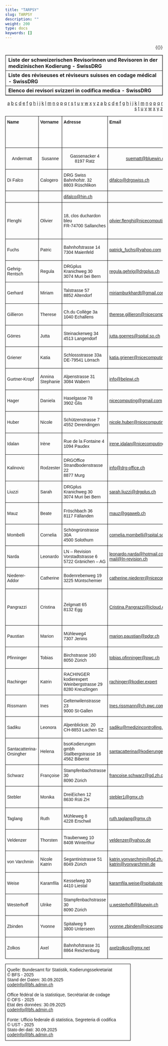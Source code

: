```yaml
---
title: "TARPSY"
slug: TARPSY
description: ""
weight: 200
type: docs
keywords: []
---
```

<p style="text-align: right;">{{<printButton>}}



<table border="1" class="dataframe">
  <thead>
    <tr style="text-align: left;">
      <th>Liste der schweizerischen Revisorinnen und Revisoren in der medizinischen Kodierung - SwissDRG</th>
    </tr>
  </thead>
  <tbody>
    <tr style="text-align: left;">
      <th>Liste des réviseuses et réviseurs suisses en codage médical - SwissDRG</th>
    </tr>
    <tr style="text-align: left;">
      <th>Elenco dei revisori svizzeri in codifica medica - SwissDRG</th>
    </tr>
    <tr>
    </tr>
    <tr>
</tbody>
</table>

<style>
.tg  { border-collapse: collapse; border-spacing: 0; table-layout: fixed; width: 100%; }
.tg td, .tg th { border: 1px solid black; font-family: Arial, sans-serif; font-size: 14px; overflow: hidden; padding: 10px 5px; word-break: normal; }
.tg .tg-1wig { font-weight: bold; text-align: left; vertical-align: top }
.tg .tg-dgl5 { background-color:#FFF; font-weight: bold; text-align:left; vertical-align: top }
</style>

<table class="tg">
  <colgroup>
    <col style="width: 120px;"> <!-- Name -->
    <col style="width: 120px;"> <!-- Vorname -->
    <col style="width: 220px;"> <!-- Adresse -->
    <col style="width: 290px;"> <!-- Email -->
    <col style="width: 200px;"> <!-- Telefonkontakt -->
    <col style="width: 170px;"> <!-- Revisionssprache(n) -->
    <col style="width: 250px;"> <!-- Fachausweis -->
    <col style="width: 250px;"> <!-- Psychiatriespezifische Weiterbildung -->
    <col style="width: 250px;"> <!-- Mindestens 1-jährige Berufserfahrung in der Psychiatrie -->
    <col style="width: 180px;"> <!-- Arbeitskanton -->
    <col style="width: 200px;"> <!-- Weiterbildung -->
    <col style="width: 120px;"> <!-- Aufnahmedatum -->
  </colgroup>
  <thead>
    <tr>
      <td class="tg-1wig">Name</td>
      <td class="tg-dgl5">Vorname</td>
      <td class="tg-dgl5">Adresse</td>
      <td class="tg-dgl5">Email</td>
      <td class="tg-dgl5">Telefon</td>
      <td class="tg-dgl5">Revisionssprache(n)</td>
      <td class="tg-dgl5">Eidgenössische Fachausweis für Medizinische Kodiererinnen / Medizinische Kodierer //<br>Gleichwertigkeitsbescheinigung</td>
      <td class="tg-dgl5">Psychiatriespezifische Weiterbildung im Bereich Kodierung</td>
      <td class="tg-dgl5">Mindestens 1-jährige Berufserfahrung in der Psychiatrie</td>
      <td class="tg-dgl5">Gewünschter Arbeitskanton (freiwillig)</td>
      <td class="tg-dgl5">Regelmässige Teilnahme an Weiterbildungen</td>
      <td class="tg-dgl5">Datum der Aufnahme in die Liste</td>
    </tr
  </thead>
  <tbody>

<span>
<a href="#a"> a</a>
<a href="#b"> b</a>
<a href="#c"> c</a>
<a href="#d"> d</a>
<a href="#e"> e</a>
<a href="#f"> f</a>
<a href="#g"> g</a>
<a href="#h"> h</a>
<a href="#i"> i</a>
<a href="#j"> j</a>
<a href="#k"> k</a>
<a href="#l"> l</a>
<a href="#m"> m</a>
<a href="#n"> n</a>
<a href="#o"> o</a>
<a href="#p"> p</a>
<a href="#q"> q</a>
<a href="#r"> r</a>
<a href="#s"> s</a>
<a href="#t"> t</a>
<a href="#u"> u</a>
<a href="#v"> v</a>
<a href="#w"> w</a>
<a href="#x"> x</a>
<a href="#y"> y</a>
<a href="#z"> z</a>
</span>



<span>
<a href="#a"> a</a>
<a href="#b"> b</a>
<a href="#c"> c</a>
<a href="#d"> d</a>
<a href="#e"> e</a>
<a href="#f"> f</a>
<a href="#g"> g</a>
<a href="#h"> h</a>
<a href="#i"> i</a>
<a href="#j"> j</a>
<a href="#k"> k</a>
<a href="#l"> l</a>
<a href="#m"> m</a>
<a href="#n"> n</a>
<a href="#o"> o</a>
<a href="#p"> p</a>
<a href="#q"> q</a>
<a href="#r"> r</a>
<a href="#s"> s</a>
<a href="#t"> t</a>
<a href="#u"> u</a>
<a href="#v"> v</a>
<a href="#w"> w</a>
<a href="#x"> x</a>
<a href="#y"> y</a>
<a href="#z"> z</a>
</span>

<tbody>
  <tr>
    <th class="tg-ktyi">Andermatt</th>
    <th class="tg-ktyi">Susanne</th>
    <th class="tg-ktyi">Gassenacker 4<br>8197 Ratz</th>
    <th class="tg-z182"><a href="mailto:suematt@bluewin.ch">suematt@bluewin.ch</a></th>
    <th class="tg-ktyi">077 430 02 72</th>
    <th class="tg-ktyi">Deutsch</th>
    <th class="tg-ktyi">Confirmé // bestätigt</th>
    <th class="tg-ktyi">Oui</th>
    <th class="tg-ktyi"> </th>
    <th class="tg-ktyi">Deutschschweiz </th>
    <th class="tg-ktyi">Confirmé // bestätigt</th>
    <th class="tg-ktyi">22.12.2023</th>
  </tr></thead>
<tbody>
  <tr>
    <td class="tg-ktyi">Di Falco</td>
    <td class="tg-ktyi">Calogero</td>
    <td class="tg-ktyi">DRG Swiss<br>Bahnhofstr. 32<br>8803 Rüschlikon<br></td>
    <td class="tg-z182"><a href="mailto:difalco@drgswiss.ch">difalco@drgswiss.ch</a></td>
    <td class="tg-ktyi">076 709 57 01</td>
    <td class="tg-ktyi">Deutsch<br>Français<br>Italienisch</td>
    <td class="tg-ktyi">Confirmé // bestätigt</td>
    <td class="tg-ktyi">Oui</td>
    <td class="tg-ktyi">Oui</td>
    <td class="tg-ktyi">Ganze Schweiz</td>
    <td class="tg-ktyi">Confirmé // bestätigt</td>
    <td class="tg-ktyi">25.02.2019</td>
  </tr>
  <tr>
    <td class="tg-ktyi"> </td>
    <td class="tg-ktyi"> </td>
    <td class="tg-z182"><a href="mailto:difalco@hin.ch">difalco@hin.ch</a></td>
    <td class="tg-ktyi"> </td>
    <td class="tg-ktyi"> </td>
    <td class="tg-ktyi"> </td>
    <td class="tg-ktyi"> </td>
    <td class="tg-ktyi"> </td>
    <td class="tg-ktyi"> </td>
    <td class="tg-ktyi"> </td>
    <td class="tg-ktyi"> </td>
  </tr>
  <tr>
    <td class="tg-0lax">Flenghi</td>
    <td class="tg-ktyi">Olivier</td>
    <td class="tg-ktyi">18, clos duchardon bleu <br>FR-74700 Sallanches</td>
    <td class="tg-z182"><a href="mailto:olivier.flenghi@nicecomputing.ch">olivier.flenghi@nicecomputing.ch</a></td>
    <td class="tg-ktyi">079 516 3495<br>0033 6 32 03 05 93</td>
    <td class="tg-ktyi">Français</td>
    <td class="tg-0lax">Confirmé // bestätigt</td>
    <td class="tg-0lax">Oui</td>
    <td class="tg-0lax">Oui</td>
    <td class="tg-ktyi">Suisse romande</td>
    <td class="tg-ktyi">Confirmé // bestätigt</td>
    <td class="tg-ktyi">16.01.2024</td>
  </tr>
  <tr>
    <td class="tg-0lax">Fuchs</td>
    <td class="tg-ktyi">Patric</td>
    <td class="tg-ktyi">Bahnhofstrasse 14<br>7304 Maienfeld</td>
    <td class="tg-z182"><a href="mailto:patrick_fuchs@yahoo.com">patrick_fuchs@yahoo.com</a></td>
    <td class="tg-ktyi">079 353 46 39</td>
    <td class="tg-ktyi">Deutsch</td>
    <td class="tg-0lax">Confirmé // bestätigt</td>
    <td class="tg-0lax">Oui</td>
    <td class="tg-0lax"> </td>
    <td class="tg-ktyi">Ganze Schweiz</td>
    <td class="tg-ktyi">Confirmé // bestätigt</td>
    <td class="tg-ktyi">07.01.2019</td>
  </tr>
  <tr>
    <td class="tg-0lax">Gehrig-Rentsch </td>
    <td class="tg-ktyi">Regula</td>
    <td class="tg-ktyi">DRGplus<br>Kranichweg 30<br>3074 Muri bei Bern</td>
    <td class="tg-z182"><a href="mailto:regula.gehrig@drgplus.ch">regula.gehrig@drgplus.ch</a></td>
    <td class="tg-0lax">031 530 22 55</td>
    <td class="tg-ktyi">Deutsch</td>
    <td class="tg-0lax">Confirmé // bestätigt</td>
    <td class="tg-0lax">Oui</td>
    <td class="tg-0lax"> </td>
    <td class="tg-ktyi">Ganze Schweiz</td>
    <td class="tg-ktyi">Confirmé // bestätigt</td>
    <td class="tg-ktyi">07.01.2019</td>
  </tr>
  <tr>
    <td class="tg-0lax">Gerhard</td>
    <td class="tg-ktyi">Miriam</td>
    <td class="tg-ktyi">Talstrasse 57<br>8852 Altendorf</td>
    <td class="tg-z182"><a href="mailto:miriamburkhardt@gmail.com">miriamburkhardt@gmail.com</a></td>
    <td class="tg-ktyi">079 439 75 60</td>
    <td class="tg-ktyi">Deutsch                         Français</td>
    <td class="tg-0lax">Confirmé // bestätigt</td>
    <td class="tg-0lax">Oui</td>
    <td class="tg-0lax"> </td>
    <td class="tg-ktyi">Ganze Schweiz</td>
    <td class="tg-ktyi">Confirmé // bestätigt</td>
    <td class="tg-ktyi">05.06.2019</td>
  </tr>
  <tr>
    <td class="tg-0lax">Gillieron </td>
    <td class="tg-ktyi">Therese </td>
    <td class="tg-ktyi">Ch.du Collège 3a<br>1040 Echallens</td>
    <td class="tg-z182"><a href="mailto:therese.gillieron@nicecomputing.ch">therese.gillieron@nicecomputing.ch</a></td>
    <td class="tg-ktyi">079 725 06 41</td>
    <td class="tg-ktyi">Français</td>
    <td class="tg-0lax">Confirmé // bestätigt</td>
    <td class="tg-0lax">Oui</td>
    <td class="tg-0lax"> </td>
    <td class="tg-ktyi">Suisse romande</td>
    <td class="tg-ktyi">Confirmé // bestätigt</td>
    <td class="tg-ktyi">14.06.2024</td>
  </tr>
  <tr>
    <td class="tg-0lax">Görres </td>
    <td class="tg-ktyi">Jutta </td>
    <td class="tg-ktyi">Steinackerweg 34<br>4513 Langendorf</td>
    <td class="tg-z182"><a href="mailto:jutta.goerres@spital.so.ch">jutta.goerres@spital.so.ch</a></td>
    <td class="tg-ktyi">032 627 32 86</td>
    <td class="tg-0lax">Deutsch</td>
    <td class="tg-0lax">Confirmé // bestätigt</td>
    <td class="tg-0lax"> </td>
    <td class="tg-0lax">Oui</td>
    <td class="tg-0lax">Kanton Solothurn </td>
    <td class="tg-0lax">Confirmé // bestätigt</td>
    <td class="tg-ktyi">09.10.2024</td>
  </tr>
  <tr>
    <td class="tg-0lax">Griener</td>
    <td class="tg-ktyi">Katia</td>
    <td class="tg-ktyi">Schlossstrasse 33a<br>DE-79541 Lörrach</td>
    <td class="tg-z182"><a href="mailto:katia.griener@nicecomputing.ch">katia.griener@nicecomputing.ch</a></td>
    <td class="tg-ktyi">0049 762 15 57 33</td>
    <td class="tg-ktyi">Deutsch</td>
    <td class="tg-0lax">Confirmé // bestätigt</td>
    <td class="tg-0lax">Oui</td>
    <td class="tg-0lax">Oui</td>
    <td class="tg-ktyi">Deutschschweiz </td>
    <td class="tg-0lax">Confirmé // bestätigt</td>
    <td class="tg-ktyi">10.05.2019</td>
  </tr>
  <tr>
    <td class="tg-0lax">Gurtner-Kropf</td>
    <td class="tg-ktyi">Annina Stephanie</td>
    <td class="tg-ktyi">Alpenstrasse 31<br>3084 Wabern</td>
    <td class="tg-z182"><a href="mailto:info@belewi.ch">info@belewi.ch</a></td>
    <td class="tg-ktyi">078 890 27 27</td>
    <td class="tg-ktyi">Deutsch</td>
    <td class="tg-0lax">Confirmé // bestätigt</td>
    <td class="tg-0lax">Oui</td>
    <td class="tg-0lax"> </td>
    <td class="tg-ktyi">Deutschschweiz </td>
    <td class="tg-ktyi">Confirmé // bestätigt</td>
    <td class="tg-ktyi">24.10.2023</td>
  </tr>
  <tr>
    <td class="tg-0lax">Hager</td>
    <td class="tg-ktyi">Daniela</td>
    <td class="tg-ktyi">Haselgasse 78<br>3902 Glis</td>
    <td class="tg-z182"><a href="mailto:daniela.hager@nicecomputing.ch">nicecomputing@gmail.com</a></td>
    <td class="tg-ktyi">078 622 31 71</td>
    <td class="tg-ktyi">Deutsch</td>
    <td class="tg-0lax">Confirmé // bestätigt</td>
    <td class="tg-0lax">Oui</td>
    <td class="tg-0lax"> </td>
    <td class="tg-dgl5"> </td>
    <td class="tg-ktyi">Confirmé // bestätigt</td>
    <td class="tg-ktyi">07.01.2019</td>
  </tr>
  <tr>
    <td class="tg-0lax">Huber</td>
    <td class="tg-ktyi">Nicole</td>
    <td class="tg-ktyi">Schützenstrasse 7<br>4552 Derendingen</td>
    <td class="tg-z182"><a href="mailto:nicole.huber@nicecomputing.ch">nicole.huber@nicecomputing.ch</a></td>
    <td class="tg-ktyi">032 681 02 23</td>
    <td class="tg-ktyi">Deutsch</td>
    <td class="tg-0lax">Confirmé // bestätigt</td>
    <td class="tg-0lax">Oui</td>
    <td class="tg-0lax"> </td>
    <td class="tg-dgl5"> </td>
    <td class="tg-ktyi">Confirmé // bestätigt</td>
    <td class="tg-ktyi">07.01.2019</td>
  </tr>
  <tr>
    <td class="tg-0lax">Idalan</td>
    <td class="tg-ktyi">Irène</td>
    <td class="tg-ktyi">Rue de la Fontaine 4<br>1094 Paudex</td>
    <td class="tg-z182"><a href="mailto:irene.idalan@nicecomputing.ch">irene.idalan@nicecomputing.ch</a></td>
    <td class="tg-ktyi">021 791 60 86</td>
    <td class="tg-ktyi">Deutsch <br>Français</td>
    <td class="tg-0lax">Confirmé // bestätigt</td>
    <td class="tg-0lax">Oui</td>
    <td class="tg-0lax"> </td>
    <td class="tg-dgl5"> </td>
    <td class="tg-ktyi">Confirmé // bestätigt</td>
    <td class="tg-ktyi">07.01.2019</td>
  </tr>
  <tr>
    <td class="tg-0lax">Kalinovic</td>
    <td class="tg-ktyi">Rodzester</td>
    <td class="tg-ktyi">DRGOffice<br>Strandbodenstrasse 22<br>8877 Murg</td>
    <td class="tg-z182"><a href="mailto:info@drg-office.ch">info@drg-office.ch</a></td>
    <td class="tg-ktyi">079 863 73 09</td>
    <td class="tg-ktyi">Deutsch<br><br></td>
    <td class="tg-0lax">Confirmé // bestätigt</td>
    <td class="tg-0lax">Oui</td>
    <td class="tg-0lax"> </td>
    <td class="tg-uxga"> </td>
    <td class="tg-ktyi">Confirmé // bestätigt</td>
    <td class="tg-ktyi">21.08.2015</td>
  </tr>
  <tr>
    <td class="tg-0lax">Liuzzi</td>
    <td class="tg-ktyi">Sarah</td>
    <td class="tg-ktyi">DRGplus<br>Kranichweg 30<br>3074 Muri bei Bern</td>
    <td class="tg-z182"><a href="mailto:sarah.liuzzi@drgplus.ch">sarah.liuzzi@drgplus.ch</a></td>
    <td class="tg-ktyi">031 530 22 55</td>
    <td class="tg-ktyi">Deutsch</td>
    <td class="tg-0lax">Confirmé // bestätigt</td>
    <td class="tg-0lax">Oui</td>
    <td class="tg-0lax"> </td>
    <td class="tg-ktyi"> </td>
    <td class="tg-ktyi">Confirmé // bestätigt</td>
    <td class="tg-ktyi">22.11.2023</td>
  </tr>
  <tr>
    <td class="tg-0lax">Mauz</td>
    <td class="tg-ktyi">Beate</td>
    <td class="tg-ktyi">Fröschbach 36<br>8117 Fällanden</td>
    <td class="tg-z182"><a href="mailto:mauz@ggaweb.ch">mauz@ggaweb.ch</a></td>
    <td class="tg-ktyi">076 335 45 98</td>
    <td class="tg-ktyi">Deutsch</td>
    <td class="tg-0lax">Confirmé // bestätigt</td>
    <td class="tg-0lax">Oui</td>
    <td class="tg-0lax"> </td>
    <td class="tg-ktyi"> </td>
    <td class="tg-ktyi">Confirmé // bestätigt</td>
    <td class="tg-ktyi">23.01.2023</td>
  </tr>
  <tr>
    <td class="tg-0lax">Mombelli</td>
    <td class="tg-ktyi">Cornelia</td>
    <td class="tg-ktyi">Schöngrünstrasse 30A<br>4500 Solothurn</td>
    <td class="tg-z182"><a href="mailto:cornelia.mombelli@spital.so.ch">cornelia.mombelli@spital.so.ch</a></td>
    <td class="tg-ktyi">079 645 73 87</td>
    <td class="tg-ktyi">Deutsch</td>
    <td class="tg-0lax">Confirmé // bestätigt</td>
    <td class="tg-0lax">Oui</td>
    <td class="tg-0lax"> </td>
    <td class="tg-ktyi"> </td>
    <td class="tg-ktyi">Confirmé // bestätigt</td>
    <td class="tg-ktyi">25.02.2019</td>
  </tr>
  <tr>
    <td class="tg-0lax">Narda</td>
    <td class="tg-ktyi">Leonardo</td>
    <td class="tg-ktyi">LN – Revision <br>Vorstadtstrasse 6<br>5722 Gränichen – AG </td>
    <td class="tg-z182"><a href="mailto:leonardo.narda@hotmail.com">leonardo.narda@hotmail.com</a><br><a href="mailto:mail@ln-revision.ch">mail@ln-revision.ch </a></td>
    <td class="tg-ktyi">076 384 82 47</td>
    <td class="tg-ktyi">Deutsch<br>Italienisch <br>Französisch</td>
    <td class="tg-0lax">Confirmé // bestätigt</td>
    <td class="tg-0lax">Oui</td>
    <td class="tg-0lax"> <br></td>
    <td class="tg-ktyi">Ganze Schweiz</td>
    <td class="tg-0lax">Confirmé // bestätigt</td>
    <td class="tg-0lax">06.11.2020</td>
  </tr>
  <tr>
    <td class="tg-0lax">Niederer-Addor</td>
    <td class="tg-ktyi">Catherine</td>
    <td class="tg-ktyi">Bodenrebenweg 19<br>3225 Müntschemier</td>
    <td class="tg-dcap"><a href="mailto:catherine.niederer@nicecomputing.ch">catherine.niederer@nicecomputing.ch</a></td>
    <td class="tg-ktyi">079 359 55 46</td>
    <td class="tg-ktyi">Französisch<br>Deutsch</td>
    <td class="tg-0lax">Confirmé // bestätigt</td>
    <td class="tg-0lax">Oui</td>
    <td class="tg-0lax"> </td>
    <td class="tg-ktyi">Deutschschweizinkl. Biel/Bienne</td>
    <td class="tg-0lax">Confirmé // bestätigt</td>
    <td class="tg-0lax">05.11.2021</td>
  </tr>
  <tr>
    <td class="tg-0lax">Pangrazzi</td>
    <td class="tg-ktyi">Cristina</td>
    <td class="tg-0lax">Zelgmatt 65<br>8132 Egg </td>
    <td class="tg-z182"><a href="mailto:Cristina.Pangrazzi@icloud.com">Cristina.Pangrazzi@icloud.com</a></td>
    <td class="tg-0lax">044 984 50 32<br>079 295 47 65</td>
    <td class="tg-0lax">Deutsch<br>Italienisch</td>
    <td class="tg-0lax">Confirmé// bestätigt</td>
    <td class="tg-0lax">Oui</td>
    <td class="tg-0lax"> </td>
    <td class="tg-0lax">Ganze Schweiz</td>
    <td class="tg-0lax">Confirmé // bestätigt</td>
    <td class="tg-ktyi">07.01.2019</td>
  </tr>
  <tr>
    <td class="tg-0lax">Paustian</td>
    <td class="tg-ktyi">Marion</td>
    <td class="tg-0lax">Mühleweg4<br>7307 Jenins</td>
    <td class="tg-z182"><a href="mailto:marion.paustian@pdgr.ch">marion.paustian@pdgr.ch</a></td>
    <td class="tg-0lax">079 712 90 14</td>
    <td class="tg-0lax">Deutsch</td>
    <td class="tg-0lax">Confirmé// bestätigt</td>
    <td class="tg-0lax">Oui</td>
    <td class="tg-0lax"> </td>
    <td class="tg-ktyi">Deutschschweiz</td>
    <td class="tg-0lax">Confirmé // bestätigt</td>
    <td class="tg-ktyi">16.11.2020</td>
  </tr>
  <tr>
    <td class="tg-0lax">Pfinninger</td>
    <td class="tg-ktyi">Tobias</td>
    <td class="tg-ktyi">Birchstrasse 160<br>8050 Zürich</td>
    <td class="tg-z182"><a href="mailto:tobias.pfinninger@pwc.ch">tobias.pfinninger@pwc.ch</a></td>
    <td class="tg-ktyi">079 358 99 85</td>
    <td class="tg-ktyi">Deutsch</td>
    <td class="tg-0lax">Confirmé // bestätigt</td>
    <td class="tg-0lax">Oui</td>
    <td class="tg-0lax"> </td>
    <td class="tg-dgl5"> </td>
    <td class="tg-ktyi">Confirmé // bestätigt</td>
    <td class="tg-ktyi">07.01.2019</td>
  </tr>
  <tr>
    <td class="tg-0lax">Rachinger</td>
    <td class="tg-ktyi">Katrin</td>
    <td class="tg-ktyi">RACHINGER kodierexpert <br>Weinbergstrasse 29 <br>8280 Kreuzlingen</td>
    <td class="tg-z182"><a href="mailto:rachinger@kodier.expert">rachinger@kodier.expert</a></td>
    <td class="tg-ktyi">079 964 38 61</td>
    <td class="tg-ktyi">Deutsch</td>
    <td class="tg-0lax">Confirmé // bestätigt</td>
    <td class="tg-0lax">Oui</td>
    <td class="tg-0lax"> </td>
    <td class="tg-ktyi">Deutschschweiz </td>
    <td class="tg-ktyi">Confirmé // bestätigt</td>
    <td class="tg-ktyi">25.02.2019</td>
  </tr>
  <tr>
    <td class="tg-0lax">Rissmann</td>
    <td class="tg-ktyi">Ines</td>
    <td class="tg-0lax">Geltenwilenstrasse 23<br>9000 St-Gallen</td>
    <td class="tg-z182"><a href="mailto:Ines.rissmann@ch.pwc.com">Ines.rissmann@ch.pwc.com</a></td>
    <td class="tg-ktyi">076 572 80 70</td>
    <td class="tg-ktyi">Deutsch</td>
    <td class="tg-0lax">Confirmé // bestätigt</td>
    <td class="tg-0lax">Oui</td>
    <td class="tg-0lax"> </td>
    <td class="tg-0lax"> </td>
    <td class="tg-ktyi">Confirmé // bestätigt</td>
    <td class="tg-ktyi">03.07.2019</td>
  </tr>
  <tr>
    <td class="tg-0lax">Sadiku</td>
    <td class="tg-ktyi">Leonora</td>
    <td class="tg-0lax">Alpenblickstr. 20 <br>CH-8853 Lachen SZ</td>
    <td class="tg-z182"><a href="mailto:sadiku@medizincontrolling.ch">sadiku@medizincontrolling.ch</a></td>
    <td class="tg-ktyi">055 412 25 16</td>
    <td class="tg-ktyi">Deutsch</td>
    <td class="tg-0lax">Confirmé // bestätigt</td>
    <td class="tg-0lax">Oui</td>
    <td class="tg-0lax">Oui</td>
    <td class="tg-0lax">Deutschschweiz</td>
    <td class="tg-ktyi">Confirmé // bestätigt</td>
    <td class="tg-ktyi">09.06.2023</td>
  </tr>
  <tr>
    <td class="tg-0lax">Santacatterina-<br>Orsingher</td>
    <td class="tg-ktyi">Helena</td>
    <td class="tg-ktyi">bsoKodierungen gmbh<br>Stallbergstrasse 16<br>4562 Biberist</td>
    <td class="tg-z182"><a href="mailto:santacatterina@kodierungen.ch">santacatterina@kodierungen.ch</a></td>
    <td class="tg-ktyi">079 693 49 35</td>
    <td class="tg-ktyi">Deutsch<br>Italienisch</td>
    <td class="tg-ktyi">Confirmé // bestätigt</td>
    <td class="tg-ktyi">Oui</td>
    <td class="tg-ktyi"> </td>
    <td class="tg-ktyi">Deutschschweiz<br>Tessin</td>
    <td class="tg-ktyi">Confirmé // bestätigt</td>
    <td class="tg-ktyi">07.01.2019</td>
  </tr>
  <tr>
    <td class="tg-0lax">Schwarz </td>
    <td class="tg-ktyi">Françoise</td>
    <td class="tg-ktyi">Stampfenbachstrasse 30<br>8090 Zürich</td>
    <td class="tg-z182"><a href="mailto:francoise.schwarz@gd.zh.ch">francoise.schwarz@gd.zh.ch</a></td>
    <td class="tg-ktyi">043 259 24 29</td>
    <td class="tg-ktyi">Deutsch</td>
    <td class="tg-0lax">Confirmé // bestätigt</td>
    <td class="tg-0lax"> </td>
    <td class="tg-0lax">Oui</td>
    <td class="tg-ktyi"> </td>
    <td class="tg-ktyi">Confirmé // bestätigt</td>
    <td class="tg-ktyi">05.06.2019</td>
  </tr>
  <tr>
    <td class="tg-0lax">Stebler</td>
    <td class="tg-ktyi">Monika</td>
    <td class="tg-ktyi">DreiEichen 12<br>8630 Rüti ZH</td>
    <td class="tg-z182"><a href="mailto:stebler1@gmx.ch">stebler1@gmx.ch</a></td>
    <td class="tg-ktyi">076 377 48 40</td>
    <td class="tg-ktyi">Deutsch</td>
    <td class="tg-0lax">Confirmé // bestätigt</td>
    <td class="tg-0lax">Oui</td>
    <td class="tg-0lax"> </td>
    <td class="tg-ktyi">Deutschschweiz </td>
    <td class="tg-0lax">Confirmé // bestätigt</td>
    <td class="tg-ktyi">19.02.2020</td>
  </tr>
  <tr>
    <td class="tg-0lax">Taglang</td>
    <td class="tg-ktyi">Ruth</td>
    <td class="tg-ktyi">Mühleweg 8<br>4228 Erschwil</td>
    <td class="tg-z182"><a href="mailto:ruth.taglang@gmx.ch">ruth.taglang@gmx.ch</a></td>
    <td class="tg-ktyi">061 702 23 56</td>
    <td class="tg-ktyi">Deutsch</td>
    <td class="tg-ktyi">Confirmé // bestätigt</td>
    <td class="tg-ktyi">Oui</td>
    <td class="tg-ktyi"> </td>
    <td class="tg-ktyi"> </td>
    <td class="tg-0lax">Confirmé // bestätigt</td>
    <td class="tg-0lax">27.09.2019</td>
  </tr>
  <tr>
    <td class="tg-0lax">Veldenzer</td>
    <td class="tg-0lax">Thorsten</td>
    <td class="tg-0lax">Traubenweg 10<br>8408 Winterthur</td>
    <td class="tg-z182"><a href="mailto:veldenzer@yahoo.de">veldenzer@yahoo.de</a></td>
    <td class="tg-0lax">079 440 88 34</td>
    <td class="tg-0lax">Deutsch</td>
    <td class="tg-0lax">Confirmé // bestätigt</td>
    <td class="tg-0lax">Oui</td>
    <td class="tg-0lax"> </td>
    <td class="tg-ktyi"> </td>
    <td class="tg-0lax">Confirmé // bestätigt</td>
    <td class="tg-0lax">25.02.2019</td>
  </tr>
  <tr>
    <td class="tg-0lax">von Varchmin</td>
    <td class="tg-0lax">Nicole Katrin</td>
    <td class="tg-0lax">Segantinistrasse 51<br>8049 Zürich</td>
    <td class="tg-z182"><a href="mailto:katrin.vonvarchmin@gd.zh.ch">katrin.vonvarchmin@gd.zh.ch</a><br><a href="mailto:katrin@vonvarchmin.de">katrin@vonvarchmin.de</a></td>
    <td class="tg-0lax">076 799 26 84 </td>
    <td class="tg-0lax">Deutsch</td>
    <td class="tg-0lax">Confirmé // bestätigt</td>
    <td class="tg-0lax">Oui</td>
    <td class="tg-0lax">Oui</td>
    <td class="tg-0lax"> <br></td>
    <td class="tg-ktyi">Confirmé // bestätigt</td>
    <td class="tg-ktyi">08.05.2019</td>
  </tr>
  <tr>
    <td class="tg-0lax">Weise</td>
    <td class="tg-0lax">Karamfila</td>
    <td class="tg-0lax">Kesselweg 30<br>4410 Liestal</td>
    <td class="tg-z182"><a href="mailto:karamfila.weise@spitaluster.ch">karamfila.weise@spitaluster.ch</a></td>
    <td class="tg-0lax">076 805 35 55</td>
    <td class="tg-0lax">Deutsch</td>
    <td class="tg-0lax">Confirmé // bestätigt</td>
    <td class="tg-0lax">Oui</td>
    <td class="tg-0lax"> </td>
    <td class="tg-ktyi">Deutschschweiz </td>
    <td class="tg-0lax">Confirmé // bestätigt</td>
    <td class="tg-0lax">14.05.2020</td>
  </tr>
  <tr>
    <td class="tg-0lax">Westerhoff</td>
    <td class="tg-0lax">Ulrike</td>
    <td class="tg-0lax">Stampfenbachstrasse 30<br>8090 Zürich</td>
    <td class="tg-dcap"><a href="mailto:u.westerhoff@bluewin.ch">u.westerhoff@bluewin.ch</a></td>
    <td class="tg-0lax">043 259 21 96</td>
    <td class="tg-0lax">Deutsch</td>
    <td class="tg-0lax">Confirmé // bestätigt</td>
    <td class="tg-0lax">Oui</td>
    <td class="tg-0lax"> </td>
    <td class="tg-0lax">Kanton Zürich</td>
    <td class="tg-0lax">Confirmé // bestätigt</td>
    <td class="tg-0lax">10.05.2021</td>
  </tr>
  <tr>
    <td class="tg-0lax">Zbinden</td>
    <td class="tg-ktyi">Yvonne</td>
    <td class="tg-ktyi">Spitalweg 9<br>3800 Unterseen</td>
    <td class="tg-z182"><a href="mailto:yvonne.zbinden@nicecomputing.ch">yvonne.zbinden@nicecomputing.ch</a></td>
    <td class="tg-ktyi">079 780 75 66</td>
    <td class="tg-ktyi">Deutsch</td>
    <td class="tg-0lax">Confirmé // bestätigt</td>
    <td class="tg-0lax">Oui</td>
    <td class="tg-0lax"> </td>
    <td class="tg-ktyi">Deutschschweiz </td>
    <td class="tg-ktyi">Confirmé // bestätigt</td>
    <td class="tg-ktyi">07.01.2019</td>
  </tr>
  <tr>
    <td class="tg-0lax">Zolkos </td>
    <td class="tg-ktyi">Axel </td>
    <td class="tg-ktyi">Bahnhofstrasse 31<br>8864 Reichenburg</td>
    <td class="tg-z182"><a href="mailto:axelzolkos@gmx.net">axelzolkos@gmx.net</a></td>
    <td class="tg-ktyi">076 427 75 82</td>
    <td class="tg-ktyi">Deutsch</td>
    <td class="tg-0lax">Confirmé // bestätigt</td>
    <td class="tg-0lax">Oui</td>
    <td class="tg-0lax"> </td>
    <td class="tg-ktyi">Deutschschweiz </td>
    <td class="tg-ktyi">Confirmé // bestätigt</td>
    <td class="tg-0lax">29.11.2023</td>
  </tr>
</tbody></table>

<style type="text/css">
.tg  {border-collapse:collapse;border-spacing:0;}
.tg td{border-color:black;border-style:solid;border-width:1px;font-family:Arial, sans-serif;font-size:14px;
  overflow:hidden;padding:10px 5px;word-break:normal;}
.tg th{border-color:black;border-style:solid;border-width:1px;font-family:Arial, sans-serif;font-size:14px;
  font-weight:normal;overflow:hidden;padding:10px 5px;word-break:normal;}
.tg .tg-zr06{background-color:#FFF;text-align:left;vertical-align:middle}
</style>
<table class="tg"><thead>
  <colgroup>
    <col style="width: 400px;">
  </colgroup>
  <tr>
    <td class="tg-zr06">Quelle: Bundesamt für Statistik, Kodierungssekretariat<br>© BFS - 2025<br>Stand der Daten: 30.09.2025<br><a href="mailto:codeInfo@bfs.admin.ch">codeInfo@bfs.admin.ch</a><br><br>Office fédéral de la statistique, Secrétariat de codage<br>© OFS - 2025<br>Etat des données: 30.09.2025<br><a href="mailto:codeInfo@bfs.admin.ch">codeInfo@bfs.admin.ch</a><br><br>Fonte: Ufficio federale di statistica, Segreteria di codifica<br>© UST - 2025<br>Stato dei dati: 30.09.2025<br><a href="mailto:codeInfo@bfs.admin.ch">codeInfo@bfs.admin.ch</a></td>
  </tr></thead>
</table>




